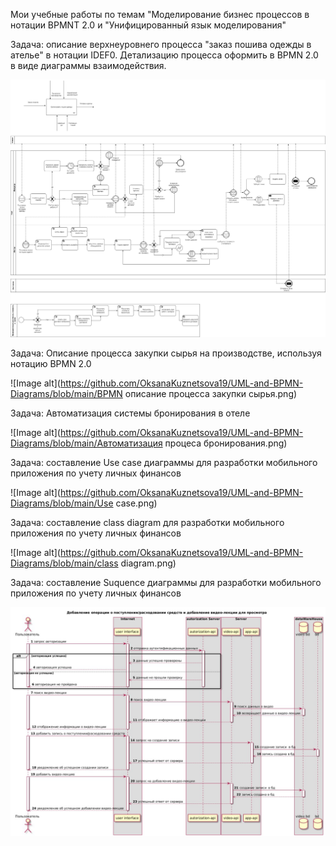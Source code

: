 Мои учебные работы по темам "Моделирование бизнес процессов в нотации BPMNТ 2.0 и "Унифицированный язык моделирования"


Задача: описание верхнеуровнего процесса "заказ пошива одежды в ателье"  в нотации IDEF0.
Детализацию процесса оформить в BPMN 2.0 в виде диаграммы взаимодействия.

![Image alt](https://github.com/OksanaKuznetsova19/UML-and-BPMN-Diagrams/blob/main/Итоговая_работа_BPMN.drawio.png)

Задача: Описание процесса закупки сырья на производстве, используя нотацию BPMN 2.0

![Image alt](https://github.com/OksanaKuznetsova19/UML-and-BPMN-Diagrams/blob/main/BPMN описание процесса закупки сырья.png)

Задача: Автоматизация системы бронирования в отеле

![Image alt](https://github.com/OksanaKuznetsova19/UML-and-BPMN-Diagrams/blob/main/Автоматизация процеса бронирования.png)

Задача: составление Use case диаграммы для разработки мобильного приложения по учету личных финансов

![Image alt](https://github.com/OksanaKuznetsova19/UML-and-BPMN-Diagrams/blob/main/Use case.png)

Задача: составление class diagram  для разработки мобильного приложения по учету личных финансов

![Image alt](https://github.com/OksanaKuznetsova19/UML-and-BPMN-Diagrams/blob/main/class diagram.png)

Задача: составление Suquence диаграммы для разработки мобильного приложения по учету личных финансов

![Image alt](https://github.com/OksanaKuznetsova19/UML-and-BPMN-Diagrams/blob/main/suquence.jpg)